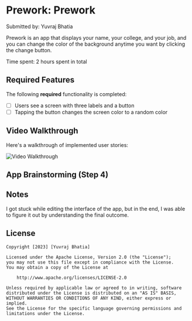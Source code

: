 # Prework: Prework

Submitted by: Yuvraj Bhatia

Prework is an app that displays your name, your college, and your job, and you can change the color of the background anytime you want by clicking the change button.

Time spent: 2 hours spent in total

## Required Features

The following **required** functionality is completed:

- [ ] Users see a screen with three labels and a button
- [ ] Tapping the button changes the screen color to a random color
 
## Video Walkthrough

Here's a walkthrough of implemented user stories:

<img src='http://i.imgur.com/link/to/your/gif/file.gif' title='Video Walkthrough' width='' alt='Video Walkthrough' />

## App Brainstorming (Step 4)

## Notes

I got stuck while editing the interface of the app, but in the end, I was able to figure it out by understanding the final outcome.

## License

    Copyright [2023] [Yuvraj Bhatia]

    Licensed under the Apache License, Version 2.0 (the "License");
    you may not use this file except in compliance with the License.
    You may obtain a copy of the License at

        http://www.apache.org/licenses/LICENSE-2.0

    Unless required by applicable law or agreed to in writing, software
    distributed under the License is distributed on an "AS IS" BASIS,
    WITHOUT WARRANTIES OR CONDITIONS OF ANY KIND, either express or implied.
    See the License for the specific language governing permissions and
    limitations under the License.
